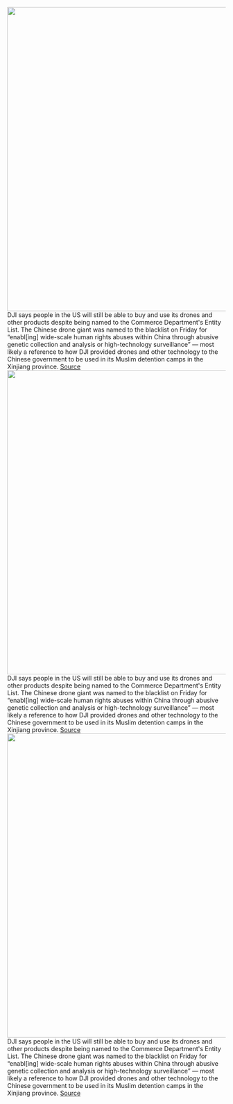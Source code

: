 <img src='https://cdn.vox-cdn.com/thumbor/ZpEO4cFiVZGLO9QqUG7anPZD1Zo=/0x0:2040x1360/1200x800/filters:focal(857x517:1183x843)/cdn.vox-cdn.com/uploads/chorus_image/image/68551982/dji_mavic_mini_drone_1412.0.jpg' width='700px' /><br/>
DJI says people in the US will still be able to buy and use its drones and other products despite being named to the Commerce Department's Entity List. The Chinese drone giant was named to the blacklist on Friday for “enabl[ing] wide-scale human rights abuses within China through abusive genetic collection and analysis or high-technology surveillance” — most likely a reference to how DJI provided drones and other technology to the Chinese government to be used in its Muslim detention camps in the Xinjiang province.
<a href='https://www.theverge.com/2020/12/18/22190097/dji-blacklist-ban-xinjiang-entity-list-trump'> Source <a/><img src='https://cdn.vox-cdn.com/thumbor/ZpEO4cFiVZGLO9QqUG7anPZD1Zo=/0x0:2040x1360/1200x800/filters:focal(857x517:1183x843)/cdn.vox-cdn.com/uploads/chorus_image/image/68551982/dji_mavic_mini_drone_1412.0.jpg' width='700px' /><br/>
DJI says people in the US will still be able to buy and use its drones and other products despite being named to the Commerce Department's Entity List. The Chinese drone giant was named to the blacklist on Friday for “enabl[ing] wide-scale human rights abuses within China through abusive genetic collection and analysis or high-technology surveillance” — most likely a reference to how DJI provided drones and other technology to the Chinese government to be used in its Muslim detention camps in the Xinjiang province.
<a href='https://www.theverge.com/2020/12/18/22190097/dji-blacklist-ban-xinjiang-entity-list-trump'> Source <a/><img src='https://cdn.vox-cdn.com/thumbor/ZpEO4cFiVZGLO9QqUG7anPZD1Zo=/0x0:2040x1360/1200x800/filters:focal(857x517:1183x843)/cdn.vox-cdn.com/uploads/chorus_image/image/68551982/dji_mavic_mini_drone_1412.0.jpg' width='700px' /><br/>
DJI says people in the US will still be able to buy and use its drones and other products despite being named to the Commerce Department's Entity List. The Chinese drone giant was named to the blacklist on Friday for “enabl[ing] wide-scale human rights abuses within China through abusive genetic collection and analysis or high-technology surveillance” — most likely a reference to how DJI provided drones and other technology to the Chinese government to be used in its Muslim detention camps in the Xinjiang province.
<a href='https://www.theverge.com/2020/12/18/22190097/dji-blacklist-ban-xinjiang-entity-list-trump'> Source <a/>